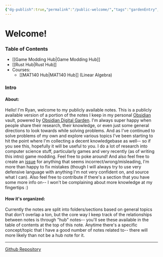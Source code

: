 ```yaml
---
{"dg-publish":true,"permalink":"/public-welcome/","tags":"gardenEntry","dgHomeLink":true,"dgPassFrontmatter":false}
---
```


# Welcome!
### Table of Contents
- [[Game Modding Hub|Game Modding Hub]]
- [[Rust Hub|Rust Hub]]
- Courses:
	- [[MAT140 Hub|MAT140 Hub]] (Linear Algebra)

### Intro
#### About:
Hello! I'm Ryan, welcome to my publicly available notes. This is a publicly available version of a portion of the notes I keep in my personal [Obsidian](https://obsidian.md/) vault, powered by [Obsidian Digital Garden](https://github.com/oleeskild/Obsidian-Digital-Garden). I'm always super happy when people share their research, their knowledge, or even just some general directions to look towards while solving problems. And as I've continued to solve problems of my own and explore various topics I've been starting to hit the point where I'm collecting a decent knowledgebase as well-- so if you see this, hopefully it will be useful to you.
I do a lot of research into computer science stuff, particularly games and very recently (as of writing this intro) game modding. Feel free to poke around! And also feel free to create an [issue](https://github.com/ryandeardorff/public-notes) for anything that seems incorrect/wrong/misleading, I'm more than happy to fix mistakes (though I will always try to use very defensive language with anything I'm not very confident on, and source what I can). Also feel free to contribute if there's a section that you have some more info on-- I won't be complaining about more knowledge at my fingertips :)
#### How it's organized:
Currently the notes are split into folders/sections based on general topics that don't overlap a ton, but the core way I keep track of the relationships between notes is through "hub" notes-- you'll see these available in the table of contents at the top of this note. Anytime there's a specific concept/topic that I have a good number of notes related to-- there will more likely than not be a hub note for it.
___
[Github Repository](https://github.com/ryandeardorff/public-notes)
